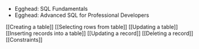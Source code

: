 - Egghead: SQL Fundamentals
- Egghead: Advanced SQL for Professional Developers

[[Creating a table]]
[[Selecting rows from table]]
[[Updating a table]]
[[Inserting records into a table]]
[[Updating a record]]
[[Deleting a record]]
[[Constraints]]
